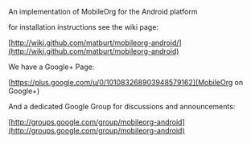 An implementation of MobileOrg for the Android platform

for installation instructions see the wiki page:

[http://wiki.github.com/matburt/mobileorg-android/](http://wiki.github.com/matburt/mobileorg-android)

We have a Google+ Page:

[https://plus.google.com/u/0/101083268903948579162](MobileOrg on Google+)

And a dedicated Google Group for discussions and announcements:

[http://groups.google.com/group/mobileorg-android](http://groups.google.com/group/mobileorg-android)